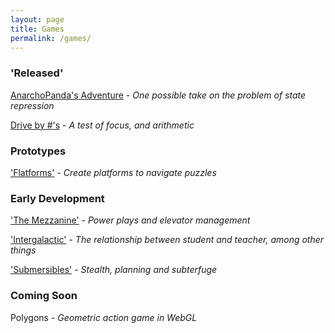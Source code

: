 ```yaml
---
layout: page
title: Games
permalink: /games/
---
```


### 'Released'

[AnarchoPanda's Adventure](http://www.twocatgames.com/projects/anarchopanda/) - <i>One possible take on the problem of state repression</i>

[Drive by #'s](http://www.twocatgames.com/projects/drive/) - <i>A test of focus, and arithmetic</i>

### Prototypes

['Flatforms'](/games/platforms) - <i>Create platforms to navigate puzzles</i>

### Early Development

['The Mezzanine'](/games/mezzanine) - <i>Power plays and elevator management</i>

['Intergalactic'](/games/space) - <i>The relationship between student and teacher, among other things</i>

['Submersibles'](/games/intergalactic) - <i>Stealth, planning and subterfuge</i>

### Coming Soon

Polygons - <i>Geometric action game in WebGL</i>